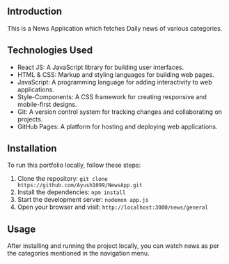 ## Introduction
This is a News Application which fetches Daily news of various categories.

## Technologies Used
- React JS: A JavaScript library for building user interfaces.
- HTML & CSS: Markup and styling languages for building web pages.
- JavaScript: A programming language for adding interactivity to web applications.
- Style-Components: A CSS framework for creating responsive and mobile-first designs.
- Git: A version control system for tracking changes and collaborating on projects.
- GitHub Pages: A platform for hosting and deploying web applications.

## Installation
To run this portfolio locally, follow these steps:

1. Clone the repository: `git clone https://github.com/Ayush1099/NewsApp.git`
2. Install the dependencies: `npm install`
3. Start the development server: `nodemon app.js`
4. Open your browser and visit: `http://localhost:3000/news/general`

## Usage
After installing and running the project locally, you can watch news as per the categories mentioned in the navigation menu.